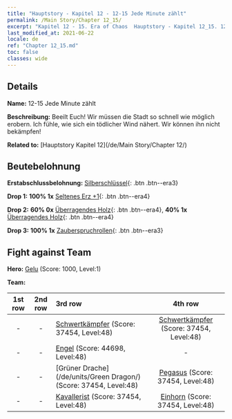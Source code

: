 ```yaml
---
title: "Hauptstory - Kapitel 12 - 12-15 Jede Minute zählt"
permalink: /Main Story/Chapter 12_15/
excerpt: "Kapitel 12 - 15. Era of Chaos  Hauptstory - Kapitel 12_15. 12-15 Jede Minute zählt"
last_modified_at: 2021-06-22
locale: de
ref: "Chapter 12_15.md"
toc: false
classes: wide
---
```


## Details

 **Name:** 12-15 Jede Minute zählt

 **Beschreibung:** Beeilt Euch! Wir müssen die Stadt so schnell wie möglich erobern. Ich fühle, wie sich ein tödlicher Wind nähert. Wir können ihn nicht bekämpfen!

 **Related to:** [Hauptstory Kapitel 12](/de/Main Story/Chapter 12/)

## Beutebelohnung

 **Erstabschlussbelohnung:** [Silberschlüssel](/ItemsDE/con_693/){: .btn .btn--era3}

 **Drop 1:** **100% 1x** [Seltenes Erz +1](/ItemsDE/mat_40/){: .btn .btn--era4}

 **Drop 2:** **60% 0x** [Überragendes Holz](/ItemsDE/mat_34/){: .btn .btn--era4}, **40% 1x** [Überragendes Holz](/ItemsDE/mat_34/){: .btn .btn--era4}

 **Drop 3:** **100% 1x** [Zauberspruchrollen](/ItemsDE/con_694/){: .btn .btn--era3}


## Fight against Team
 **Hero:** [Gelu](/de/heroes/Gelu/) (Score: 1000, Level:1)

 **Team:**


  | 1st row | 2nd row | 3rd row | 4th row |
  |:----:|:----:|:----|:----:|
  | - | - | [Schwertkämpfer](/de/units/Swordsman/) (Score: 37454, Level:48)  | [Schwertkämpfer](/de/units/Swordsman/) (Score: 37454, Level:48)  |
  | - | - | [Engel](/de/units/Angel/) (Score: 44698, Level:48)  | - |
  | - | - | [Grüner Drache](/de/units/Green Dragon/) (Score: 37454, Level:48)  | [Pegasus](/de/units/Pegasus/) (Score: 37454, Level:48)  |
  | - | - | [Kavallerist](/de/units/Cavalier/) (Score: 37454, Level:48)  | [Einhorn](/de/units/Unicorn/) (Score: 37454, Level:48)  |



